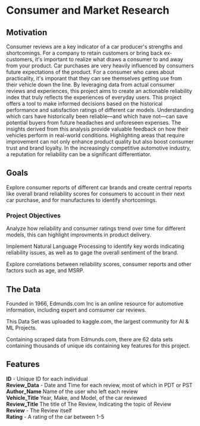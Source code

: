 
# Consumer and Market Research

## Motivation 

Consumer reviews are a key indicator of a car producer's strengths and shortcomings. For a company to retain customers or bring back ex-customers, it's important to realize what draws a consumer to and away from your product. Car purchases are very heavily influenced by consumers future expectations of the product. For a consumer who cares about practicality, it's imporant that they can see themselves getting use from their vehicle down the line. By leveraging data from actual consumer reviews and experiences, this project aims to create an actionable reliability index that truly reflects the experiences of everyday users. This project offers a tool to make informed decisions based on the historical performance and satisfaction ratings of different car models. Understanding which cars have historically been reliable—and which have not—can save potential buyers from future headaches and unforeseen expenses. The insights derived from this analysis provide valuable feedback on how their vehicles perform in real-world conditions. Highlighting areas that require improvement can not only enhance product quality but also boost consumer trust and brand loyalty. In the increasingly competitive automotive industry, a reputation for reliability can be a significant differentiator.


## Goals
Explore consumer reports of different car brands and create central reports like overall brand reliability scores for consumers to account in their next car purchase, and for manufactures to identify shortcomings.

### Project Objectives 

Analyze how reliability and consumer ratings trend over time for different models, this can highlight improvments in product delivery.  

Implement Natural Language Processing to identify key words indicating reliability issues, as well as to gage the overall sentiment of the brand. 

Explore correlations between reliability scores, consumer reports and other factors such as age, and MSRP. 


## The Data 
Founded in 1966, Edmunds.com Inc is an online resource for automotive information, including expert and comsumer car reviews.

This Data Set was uploaded to kaggle.com, the largest community for AI & ML Projects. 

Containing scraped data from Edmunds.com, there are 62 data sets containing thousands of unique ids containing key features for this project. 

## Features

**ID** - Unique ID for each individual  <br>
**Review_Data** - Date and Time for each review, most of which in PDT or PST   <br>
**Author_Name** Name of the user who left each review   <br>
**Vehicle_Title** Year, Make, and Model, of the car reviewed  <br>
**Review_Title** The title of The Review, Indicating the topic of Review   <br>
**Review** - The Review itself   <br>
**Rating** - A rating of the car between 1-5   <br>




